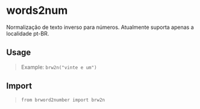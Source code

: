 # words2num

Normalização de texto inverso para números. Atualmente suporta apenas a localidade pt-BR.

## Usage

> Example: `brw2n("vinte e um")`

## Import

> `from brword2number import brw2n`
